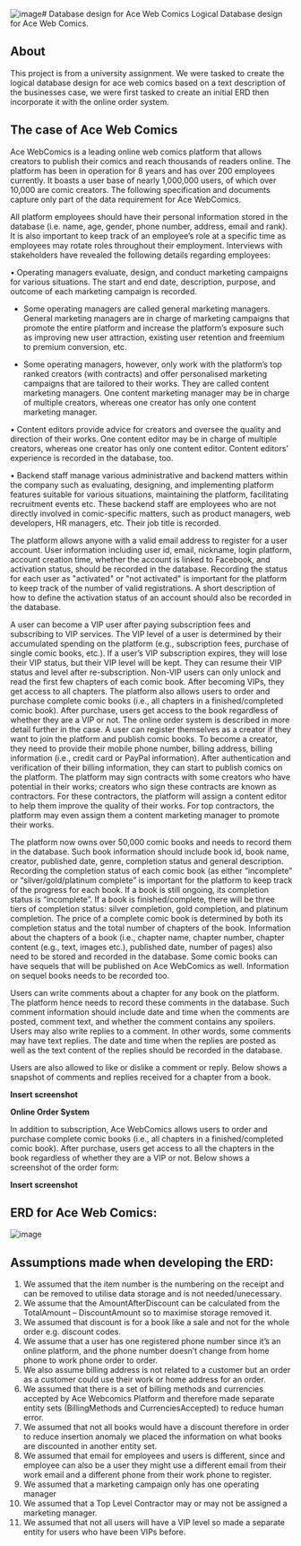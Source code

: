 ![image](https://github.com/Jhazl/Database-design-for-Ace-Web-Comics/assets/101177547/0d21c88d-b432-4eb7-9768-f2ec82ad8a51)# Database design for Ace Web Comics
Logical Database design for Ace Web Comics.

## About
This project is from a university assignment. We were tasked to create the logical database design for ace web comics based on a text description of the businesses case, we were first tasked to create an initial ERD then incorporate it with the online order system. 

## The case of Ace Web Comics

Ace WebComics is a leading online web comics platform that allows creators to publish their comics and reach thousands of readers online. The platform has been in operation for 8 years and has over 200 employees currently. It boasts a user base of nearly 1,000,000 users, of which over 10,000 are comic creators. The following specification and documents capture only part of the data requirement for Ace
WebComics.

All platform employees should have their personal information stored in the database (i.e. name, age, gender, phone number, address, email and rank). It is also important to keep track of an employee’s role at a specific time as employees may rotate roles throughout their employment. Interviews with stakeholders have
revealed the following details regarding employees:

• Operating managers evaluate, design, and conduct marketing campaigns for various situations. The start and end date, description, purpose, and outcome of each marketing campaign is recorded. 

- Some operating managers are called general marketing managers. General marketing managers are in charge of marketing campaigns that promote the entire platform and increase the platform’s exposure such as improving new user attraction, existing user retention and freemium to premium conversion, etc.

- Some operating managers, however, only work with the platform’s top ranked creators (with contracts) and offer personalised marketing campaigns that are tailored to their works. They are called content marketing managers. One content marketing manager may be in charge of multiple creators, whereas one creator has only one content marketing manager.

• Content editors provide advice for creators and oversee the quality and direction of their works. One content editor may be in charge of multiple creators, whereas one creator has only one content editor. Content editors’ experience is recorded in the database, too.

• Backend staff manage various administrative and backend matters within the company such as evaluating, designing, and implementing platform features suitable for various situations, maintaining the platform, facilitating recruitment events etc. These backend staff are employees who are not directly involved in comic-specific matters, such as product managers, web developers, HR managers, etc. Their job title is recorded.

The platform allows anyone with a valid email address to register for a user account. User information including user id, email, nickname, login platform, account creation time, whether the account is linked to Facebook, and activation status, should be recorded in the database. Recording the status for each user as
"activated" or "not activated" is important for the platform to keep track of the number of valid registrations. A short description of how to define the activation status of an account should also be recorded in the database.

A user can become a VIP user after paying subscription fees and subscribing to VIP services. The VIP level of a user is determined by their accumulated spending on the platform (e.g., subscription fees, purchase of single comic books, etc.). If a user’s VIP subscription expires, they will lose their VIP status, but their VIP
level will be kept. They can resume their VIP status and level after re-subscription. Non-VIP users can only unlock and read the first few chapters of each comic book. After becoming VIPs, they get access to all chapters. The platform also allows users to order and purchase complete comic books (i.e., all chapters in a
finished/completed comic book). After purchase, users get access to the book regardless of whether they are a VIP or not. The online order system is described in more detail further in the case. A user can register themselves as a creator if they want to join the platform and publish comic books. To
become a creator, they need to provide their mobile phone number, billing address, billing information (i.e., credit card or PayPal information). After authentication and verification of their billing information, they can start to publish comics on the platform. The platform may sign contracts with some creators who have potential in their works; creators who sign these contracts are known as contractors. For these contractors, the platform will assign a content editor to help them improve the quality of their works. For top contractors, the platform may even assign them a content marketing manager to promote their works.

The platform now owns over 50,000 comic books and needs to record them in the database. Such book information should include book id, book name, creator, published date, genre, completion status and general description. Recording the completion status of each comic book (as either “incomplete” or
“silver/gold/platinum complete” is important for the platform to keep track of the progress for each book. If a book is still ongoing, its completion status is “incomplete”. If a book is finished/complete, there will be three tiers of completion status: silver completion, gold completion, and platinum completion. The price of a complete comic book is determined by both its completion status and the total number of chapters of the book. Information about the chapters of a book (i.e., chapter name, chapter number, chapter content (e.g., text, images etc.), published date, number of pages) also need to be stored and recorded in the database. Some comic books can have sequels that will be published on Ace WebComics as well. Information on
sequel books needs to be recorded too.

Users can write comments about a chapter for any book on the platform. The platform hence needs to record these comments in the database. Such comment information should include date and time when the comments are posted, comment text, and whether the comment contains any spoilers.
Users may also write replies to a comment. In other words, some comments may have text replies. The date
and time when the replies are posted as well as the text content of the replies should be recorded in the
database.

Users are also allowed to like or dislike a comment or reply. Below shows a snapshot of comments and replies received for a chapter from a book.

**Insert screenshot**

**Online Order System**

In addition to subscription, Ace WebComics allows users to order and purchase complete comic books (i.e.,
all chapters in a finished/completed comic book). After purchase, users get access to all the chapters in the
book regardless of whether they are a VIP or not.
Below shows a screenshot of the order form:

**Insert screenshot**

## ERD for Ace Web Comics:
![image](https://github.com/Jhazl/Database-design-for-Ace-Web-Comics/assets/101177547/043e7113-9393-4f87-9ae3-d22baa572c02)


## Assumptions made when developing the ERD:

1. We assumed that the item number is the numbering on the receipt and can be removed to utilise data storage and is not needed/unecessary. 
2. We assume that the AmountAfterDiscount can be calculated from the TotalAmount – DiscountAmount so to maximise storage removed it. 
3. We assumed that discount is for a book like a sale and not for the whole order e.g. discount codes.
4. We assume that a user has one registered phone number since it’s an online platform, and the phone number doesn’t change from home phone to work phone order to order.
5. We also assume billing address is not related to a customer but an order as a customer could use their work or home address for an order. 
6. We assumed that there is a set of billing methods and currencies accepted by Ace Webcomics Platform and therefore made separate entity sets (BillingMethods and 
CurrenciesAccepted) to reduce human error.
7. We assumed that not all books would have a discount therefore in order to reduce insertion anomaly we placed the information on what books are discounted in another entity set.
8. We assumed that email for employees and users is different, since and employee can also be a user they might use a different email from their work email and a different phone from their work phone to register. 
9. We assumed that a marketing campaign only has one operating manager
10. We assumed that a Top Level Contractor may or may not be assigned a marketing manager.
11. We assumed that not all users will have a VIP level so made a separate entity for users who 
have been VIPs before.


